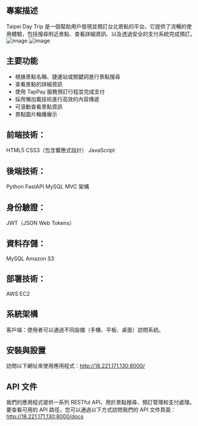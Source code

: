## 專案描述
Taipei Day Trip 是一個幫助用戶發現並預訂台北景點的平台。它提供了流暢的使用體驗，包括搜尋附近景點、查看詳細資訊、以及透過安全的支付系統完成預訂。
![image](https://github.com/user-attachments/assets/6133cd56-2d6c-4ef2-b794-a8c4a2144524)
![image](https://github.com/user-attachments/assets/28fdc29b-3f06-4181-8f25-b6a3606999af)

## 主要功能

- 根據景點名稱、捷運站或關鍵詞進行景點搜尋
- 查看景點的詳細資訊
- 使用 TapPay 服務預訂行程並完成支付
- 採用懶加載技術進行高效的內容傳遞
- 可滾動查看景點資訊
- 景點圖片輪播展示


## 前端技術：
HTML5
CSS3（包含響應式設計）
JavaScript

## 後端技術：
Python
FastAPI
MySQL
MVC 架構

## 身份驗證：
JWT（JSON Web Tokens）

## 資料存儲：
MySQL
Amazon S3


##  部署技術：
AWS EC2

## 系統架構
客戶端：使用者可以通過不同設備（手機、平板、桌面）訪問系統。

## 安裝與設置
訪問以下網址來使用應用程式：http://18.221.171.130:8000/

## API 文件
我們的應用程式提供一系列 RESTful API，用於景點搜尋、預訂管理和支付處理。要查看可用的 API 路徑，您可以通過以下方式訪問我們的 API 文件頁面： http://18.221.171.130:8000/docs
